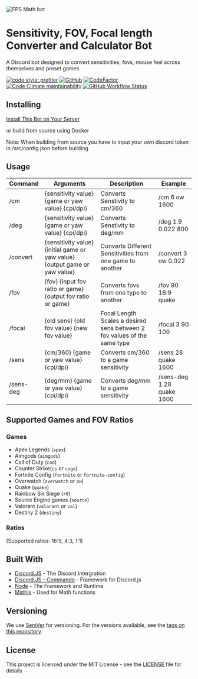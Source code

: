 <img alt='FPS Math bot' src='https://cdn.discordapp.com/avatars/792712521546465301/a8176886ccd814f17b4c5a98b62e185a.png?size=256' style='display: block; margin-left: auto; margin-right: auto;'>

# Sensitivity, FOV, Focal length Converter and Calculator Bot

A Discord bot designed to convert sensitivities, fovs, mouse feel across themselves and preset games

[![code style: prettier](https://img.shields.io/badge/code_style-prettier-ff69b4.svg?style=flat-square)](https://github.com/prettier/prettier)
[![GitHub](https://img.shields.io/github/license/AnimaFPS/FPSMath?style=flat-square)](https://github.com/AnimaFPS/FPSMath/blob/main/LICENSE)
[![CodeFactor](https://www.codefactor.io/repository/github/animafps/fpsmath/badge/main?style=flat-square)](https://www.codefactor.io/repository/github/animafps/fpsmath/overview/main)
[![Code Climate maintainability](https://img.shields.io/codeclimate/maintainability/AnimaFPS/FPSMath?style=flat-square)](https://codeclimate.com/github/AnimaFPS/FPSMath)
[![GitHub Workflow Status](https://img.shields.io/github/workflow/status/AnimaFPS/FPSMath/CI?logo=github&style=flat-square)](https://github.com/AnimaFPS/FPSMath/Actions)

## Installing

[Install This Bot on Your Server](https://discordapp.com/api/oauth2/authorize?client_id=792712521546465301&scope=bot&permissions=10240)

or build from source using Docker

Note: When building from source you have to input your own discord token in /src/config.json before building

## Usage

| Command   | Arguments                                                                  | Description                                                              | Example                   |
| --------- | -------------------------------------------------------------------------- | ------------------------------------------------------------------------ | ------------------------- |
| /cm       | {sensitivity value} {game or yaw value} {cpi/dpi}                          | Converts Senstivity to cm/360                                            | /cm 6 ow 1600             |
| /deg      | {sensitivity value} {game or yaw value} {cpi/dpi}                          | Converts Senstivity to deg/mm                                            | /deg 1.9 0.022 800        |
| /convert  | {sensitivity value} {initial game or yaw value} {output game or yaw value} | Converts Different Sensitivities from one game to another                | /convert 3 ow 0.022       |
| /fov      | {fov} {input fov ratio or game} {output fov ratio or game}                 | Converts fovs from one type to another                                   | /fov 90 16:9 quake        |
| /focal    | {old sens} {old fov value} {new fov value}                                 | Focal Length Scales a desired sens between 2 fov values of the same type | /focal 3 90 100           |
| /sens     | {cm/360} {game or yaw value} {cpi/dpi}                                     | Converts cm/360 to a game sensitivity                                    | /sens 28 quake 1600       |
| /sens-deg | {deg/mm} {game or yaw value} {cpi/dpi}                                     | Converts deg/mm to a game sensitivity                                    | /sens-deg 1.28 quake 1600 |

## Supported Games and FOV Ratios

### Games

- Apex Legends (`apex`)
- Aimgods (`aimgods`)
- Call of Duty (`cod`)
- Counter Strike(`cs` or `csgo`)
- Fortnite Config (`fortnite` or `fortnite-config`)
- Overwatch (`overwatch` or `ow`)
- Quake (`quake`)
- Rainbow Six Siege (`r6`)
- Source Engine games (`source`)
- Valorant (`valorant` or `val`)
- Destiny 2 (`destiny`)

### Ratios

(Supported ratios: 16:9, 4:3, 1:1)

## Built With

- [Discord.JS](https://github.com/discordjs/discord.js) - The Discord Intergration
- [Discord.JS - Commando](https://github.com/discordjs/commando) - Framework for Discord.js
- [Node](https://nodejs.org/) - The Framework and Runtime
- [Mathjs](https://mathjs.org/) - Used for Math functions

## Versioning

We use [SemVer](http://semver.org/) for versioning. For the versions available, see the [tags on this repository](https://github.com/AnimaFPS/FPSMath/tags).

## License

This project is licensed under the MIT License - see the [LICENSE](LICENSE) file for details
